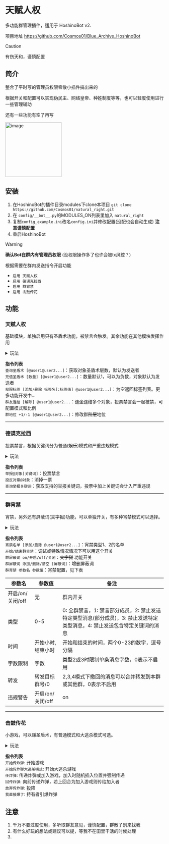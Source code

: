 # 天赋人权

多功能群管理插件，适用于 HoshinoBot v2. 

项目地址 https://github.com/Cosmos01/Blue_Archive_HoshinoBot

> [!CAUTION]
> 有伤天和，谨慎配置


## 简介

整合了平时写的管理员权限零散小插件搞出来的 

根据开关和配置可以实现~~伪~~民主、网络皇帝、种姓制度等等，也可以轻度使用进行一些管理辅助 

还有一些功能有空了再写

<img width="179" height="173" alt="image" src="https://github.com/user-attachments/assets/25a3b1e4-7de4-4dcf-aca0-3c8015065978" />


## 安装

1. 在HoshinoBot的插件目录modules下clone本项目 `git clone https://github.com/Cosmos01/natural_right.git`
2. 在 `config/__bot__.py`的MODULES_ON列表里加入 `natural_right`
3. 复制`config_example.ini`改名`config.ini`并修改配置(没配也会自动生成) **注意谨慎配置**
4. 重启HoshinoBot
   
> [!WARNING]
> **确认Bot在群内有管理员权限** (没权限操作多了也许会被tx风控？)    

根据需要在群内发送指令开启功能
- `启用 天赋人权`
- `启用 德谟克拉西`
- `启用 群宵禁`
- `启用 击鼓传花`



## 功能


### 天赋人权

基础模块，单独启用只有圣盾术功能，被禁言会触发。其余功能在其他模块发挥作用 

<details>
<summary>玩法</summary>
  
  圣盾术作用可以配置，包括每层可以抵消禁言时长、同时生效多层等  
  可以充值巨量圣盾术来使某人实质上变成无敌状态  
  群地位目前限制1-3，0和4开发中，预计0为电子镣铐，4为风纪委员(半管理)  
  权限标签目前较少，有空再加  
</details>

**指令列表**  
`查询圣盾术 [@user1@user2...]`：获取对象圣盾术层数，默认为发送者  
`充值圣盾术 [数量] [@user1@user2...]`：数量默认1，可以为负数，对象默认为发送者  
`权限标签 [添加/删除 标签名[:标签值] @user1@user2...]`：为空返回标签列表。更多功能开发中…  
`群友连结 [解除] @user1@user2...`：~~连坐~~连结多个对象，投票禁言会一起被禁，可配置模式和比例  
`群地位 +1/-1 [@user1@user2...]`：修改群~~阶层~~地位  

------
### 德谟克拉西

投票禁言，根据关键词分为普通(~~娱乐~~)模式和严重违规模式

<details>
<summary>玩法</summary>
  
  可以独立配置惩罚力度，累计票数也会影响禁言时长  
  地位差2时无法投票，可以配置群地位投票/被投票时候的票数增加量  
  可以控制群地位拥有的投票权、投票发起权 ~~罗马正统~~   
  严重违规模式下会记录累犯次数并影响惩罚力度(长期不触发会减轻)  
  禁言会覆盖原禁言时长，有时候可能还能用于解除禁言  
</details>

**指令列表**  
`举报@对象[关键词]`：投票禁言  
`投反对票@对象`：消掉一票  
`查询举报关键词`：获取支持的举报关键词，投票中加上关键词会计入严重违规  

------
### 群宵禁

宵禁，另外还有屏蔽词(~~文字狱~~)功能，可以单独开关，有多种宵禁模式可以选择。 


<details>
<summary>玩法</summary>
  
  可配置可发送的消息类型，实现禁止发送图片、视频等能力  
  不同群的限制消息类型是独立的，不过没加指令，可以手动去data.json里头改  
  可配置一定群地位不受宵禁管控  
  ~~文字狱~~屏蔽词功能可以单独开启，遇到屏蔽词会撤回，可以配置是否禁言  
  屏蔽词功能可以添加qq的限时弹窗关键词或一些刷屏的东西  
</details>

**指令列表**  
`宵禁名单 [添加/删除 @user1@user2...]`：宵禁类型1、2的名单  
`开始/结束群宵禁`：调试或特殊情况情况下可以用这个开关  
`群屏蔽词 on/开启/off/关闭`：~~文字狱~~ 功能开关  
`群屏蔽词 添加/删除/清空 [屏蔽词]`：增删屏蔽词  
`群宵禁 参数名 参数值`：宵禁配置，见下表

| 参数名           | 参数值            | 备注                                                         |
| ---------------- | ----------------- | ------------------------------------------------------------ |
| 开启/on/关闭/off | 无                | 群内开关                                                     |
| 类型             | 0-5               | 0: 全群禁言，1: 禁言部分成员，2: 禁止发送特定类型消息(部分成员)，3: 禁止发送特定类型消息，4: 禁止发送包含特定关键词的消息 |
| 时间             | 开始小时,结束小时 | 开始和结束的时间，两个0-23的数字，逗号分隔                   |
| 字数限制         | 字数              | 类型2或3时限制单条消息字数，0表示不启用                      |
| 转发             | 转发目标群号/0    | 2,3,4模式下撤回的消息可以合并转发到本群或其他群，0表示不启用 |
| 违规警告         | 开启/on/关闭/off  | on                                                           |


------
### 击鼓传花

小游戏，可以赚圣盾术，有普通模式和大逃杀模式可选。

<details>
<summary>玩法</summary>
  
  普通模式下炸了就结束，奖励给击杀者，大逃杀则是炸到最后一人  
  可以配置随机因素杀捏雷大神，也可以控制奖励概率和数量  
</details>


**指令列表**  
`开始传炸弹`: 开始游戏   
`开始传炸弹大逃杀模式`: 开始大逃杀游戏  
`传炸弹`: 传递炸弹或加入游戏，加入时随机插入位置并强制传递  
`回传炸弹`: 向前传递炸弹，若上回合为加入游戏则传给加入者  
`放弃传炸弹`: 投降  
`我直接爆了`: 持有者引爆炸弹    


## 注意
1. 千万不要过度使用，多听取群友意见，谨慎配置，群散了别来找我
2. 有什么好玩的想法或建议可以提，等我不在田里干活的时候处理
3. 



